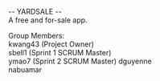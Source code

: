 -- YARDSALE --  
A free and for-sale app.  
  
Group Members:  
kwang43 (Project Owner)  
sbell1 (Sprint 1 SCRUM Master)  
ymao7 (Sprint 2 SCRUM Master)
dguyenne  
nabuamar

